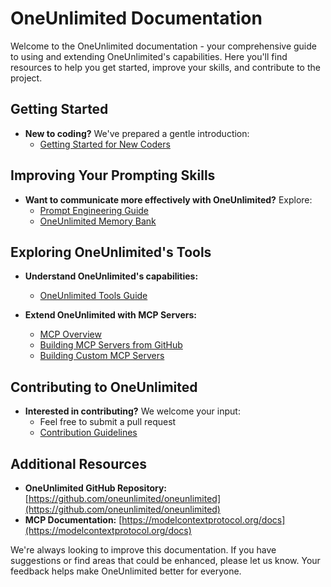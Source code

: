 # OneUnlimited Documentation

Welcome to the OneUnlimited documentation - your comprehensive guide to using and extending OneUnlimited's capabilities. Here you'll find resources to help you get started, improve your skills, and contribute to the project.

## Getting Started

-   **New to coding?** We've prepared a gentle introduction:
    -   [Getting Started for New Coders](getting-started-new-coders/README.md)

## Improving Your Prompting Skills

-   **Want to communicate more effectively with OneUnlimited?** Explore:
    -   [Prompt Engineering Guide](prompting/README.md)
    -   [OneUnlimited Memory Bank](prompting/custom%20instructions%20library/oneunlimited-memory-bank.md)

## Exploring OneUnlimited's Tools

-   **Understand OneUnlimited's capabilities:**

    -   [OneUnlimited Tools Guide](tools/oneunlimited-tools-guide.md)

-   **Extend OneUnlimited with MCP Servers:**
    -   [MCP Overview](mcp/README.md)
    -   [Building MCP Servers from GitHub](mcp/mcp-server-from-github.md)
    -   [Building Custom MCP Servers](mcp/mcp-server-from-scratch.md)

## Contributing to OneUnlimited

-   **Interested in contributing?** We welcome your input:
    -   Feel free to submit a pull request
    -   [Contribution Guidelines](../CONTRIBUTING.md)

## Additional Resources

-   **OneUnlimited GitHub Repository:** [https://github.com/oneunlimited/oneunlimited](https://github.com/oneunlimited/oneunlimited)
-   **MCP Documentation:** [https://modelcontextprotocol.org/docs](https://modelcontextprotocol.org/docs)

We're always looking to improve this documentation. If you have suggestions or find areas that could be enhanced, please let us know. Your feedback helps make OneUnlimited better for everyone.
